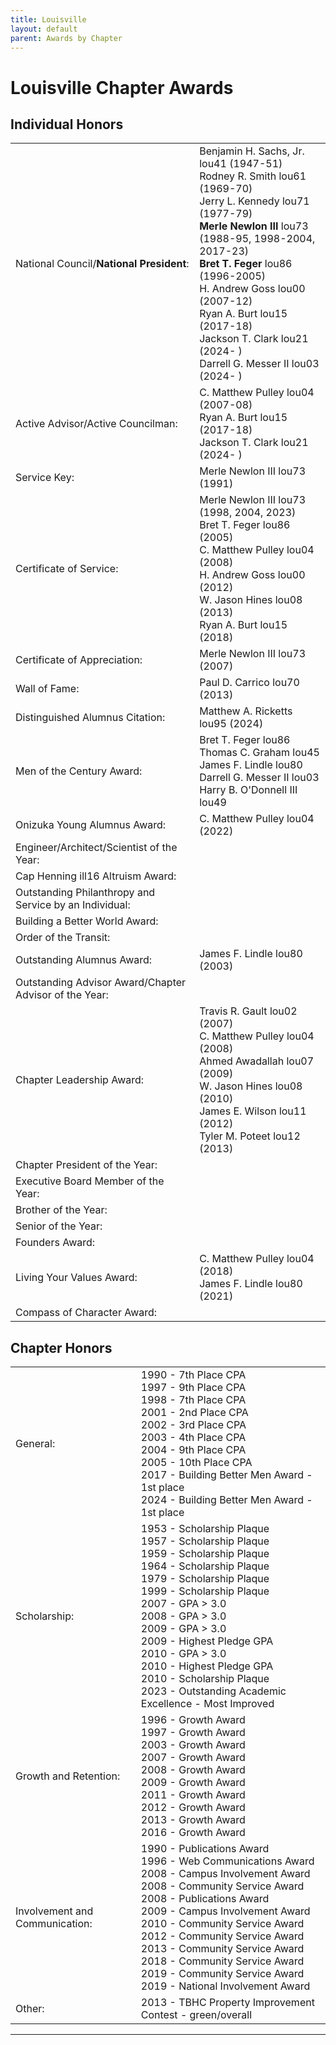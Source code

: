 ```yaml
---
title: Louisville
layout: default
parent: Awards by Chapter
---
```


<link rel="stylesheet" href="{{ '/assets/css/by_chapter.css' | relative_url }}">

# Louisville Chapter Awards

## Individual Honors

<table>
<tbody>
<tr>
<td>National Council/<b>National President</b>:</td>
<td>Benjamin H. Sachs, Jr. lou41 (1947-51)
<br>Rodney R. Smith lou61 (1969-70)
<br>Jerry L. Kennedy lou71 (1977-79)
<br><b>Merle Newlon III</b> lou73 (1988-95, 1998-2004, 2017-23)
<br><b>Bret T. Feger</b> lou86 (1996-2005)
<br>H. Andrew Goss lou00 (2007-12)
<br>Ryan A. Burt lou15 (2017-18)
<br>Jackson T. Clark lou21 (2024- )
<br>Darrell G. Messer II lou03 (2024- )
</td></tr>

<tr>
<td>Active Advisor/Active Councilman:</td>
<td>C. Matthew Pulley lou04 (2007-08)
<br>Ryan A. Burt lou15 (2017-18)
<br>Jackson T. Clark lou21 (2024- )
</td></tr>

<tr>
<td>Service Key:</td>
<td>Merle Newlon III lou73 (1991)
</td></tr>

<tr>
<td>Certificate of Service:</td>
<td>Merle Newlon III lou73 (1998, 2004, 2023)
<br>Bret T. Feger lou86 (2005)
<br>C. Matthew Pulley lou04 (2008)
<br>H. Andrew Goss lou00 (2012)
<br>W. Jason Hines lou08 (2013)
<br>Ryan A. Burt lou15 (2018)
</td></tr>

<tr>
<td>Certificate of Appreciation:</td>
<td>Merle Newlon III lou73 (2007)
</td></tr>

<tr>
<td>Wall of Fame:</td>
<td>Paul D. Carrico lou70 (2013)
</td></tr>

<tr>
<td>Distinguished Alumnus Citation:</td>
<td>Matthew A. Ricketts lou95 (2024)
</td></tr>

<tr>
<td>Men of the Century Award:</td>
<td>Bret T. Feger lou86
<br>Thomas C. Graham lou45
<br>James F. Lindle lou80
<br>Darrell G. Messer II lou03
<br>Harry B. O'Donnell III lou49
</td></tr>

<tr>
<td>Onizuka Young Alumnus Award:</td>
<td>C. Matthew Pulley lou04 (2022)
</td></tr>

<tr>
<td>Engineer/Architect/Scientist of the Year:</td>
<td>
</td></tr>

<tr>
<td>Cap Henning ill16 Altruism Award:</td>
<td>
</td></tr>

<tr>
<td>Outstanding Philanthropy and Service by an Individual:</td>
<td>
</td></tr>

<tr>
<td>Building a Better World Award:</td>
<td>
</td></tr>
<tr>

<td>Order of the Transit:</td>
<td>
</td></tr>

<tr>
<td>Outstanding Alumnus Award:</td>
<td>James F. Lindle lou80 (2003)
</td></tr>

<tr>
<td>Outstanding Advisor Award/Chapter Advisor of the Year:</td>
<td>
</td></tr>

<tr>
<td>Chapter Leadership Award:</td>
<td>Travis R. Gault lou02 (2007)
<br>C. Matthew Pulley lou04 (2008)
<br>Ahmed Awadallah lou07 (2009)
<br>W. Jason Hines lou08 (2010)
<br>James E. Wilson lou11 (2012)
<br>Tyler M. Poteet lou12 (2013)
</td></tr>

<tr>
<td>Chapter President of the Year:</td>
<td>
</td></tr>

<tr>
<td>Executive Board Member of the Year:</td>
<td>
</td></tr>

<tr>
<td>Brother of the Year:</td>
<td>
</td></tr>

<tr>
<td>Senior of the Year:</td>
<td>
</td></tr>

<tr>
<td>Founders Award:</td>
<td>
</td></tr>

<tr>
<td>Living Your Values Award:</td>
<td>C. Matthew Pulley lou04 (2018)
<br>James F. Lindle lou80 (2021)
</td></tr>

<tr>
<td>Compass of Character Award:</td>
<td>
</td></tr>

</tbody>
</table>

## Chapter Honors

<table>
<tbody>
<tr>
<td>General:</td>
<td>1990 - 7th Place CPA
<br>1997 - 9th Place CPA
<br>1998 - 7th Place CPA
<br>2001 - 2nd Place CPA
<br>2002 - 3rd Place CPA
<br>2003 - 4th Place CPA
<br>2004 - 9th Place CPA
<br>2005 - 10th Place CPA
<br>2017 - Building Better Men Award - 1st place
<br>2024 - Building Better Men Award - 1st place
</td></tr>

<tr>
<td>Scholarship:</td>
<td>1953 - Scholarship Plaque
<br>1957 - Scholarship Plaque
<br>1959 - Scholarship Plaque
<br>1964 - Scholarship Plaque
<br>1979 - Scholarship Plaque
<br>1999 - Scholarship Plaque
<br>2007 - GPA > 3.0
<br>2008 - GPA > 3.0
<br>2009 - GPA > 3.0
<br>2009 - Highest Pledge GPA
<br>2010 - GPA > 3.0
<br>2010 - Highest Pledge GPA 
<br>2010 - Scholarship Plaque
<br>2023 - Outstanding Academic Excellence - Most Improved
</td></tr>

<tr>
<td>Growth and Retention:</td>
<td>1996 - Growth Award
<br>1997 - Growth Award
<br>2003 - Growth Award
<br>2007 - Growth Award
<br>2008 - Growth Award
<br>2009 - Growth Award
<br>2011 - Growth Award
<br>2012 - Growth Award
<br>2013 - Growth Award
<br>2016 - Growth Award
</td></tr>

<tr>
<td>Involvement and Communication:</td>
<td>1990 - Publications Award
<br>1996 - Web Communications Award
<br>2008 - Campus Involvement Award
<br>2008 - Community Service Award
<br>2008 - Publications Award
<br>2009 - Campus Involvement Award
<br>2010 - Community Service Award
<br>2012 - Community Service Award
<br>2013 - Community Service Award
<br>2018 - Community Service Award
<br>2019 - Community Service Award
<br>2019 - National Involvement Award
</td></tr>

<tr>
<td>Other:</td>
<td>2013 - TBHC Property Improvement Contest - green/overall
</td></tr>
</tbody>
</table>

---
